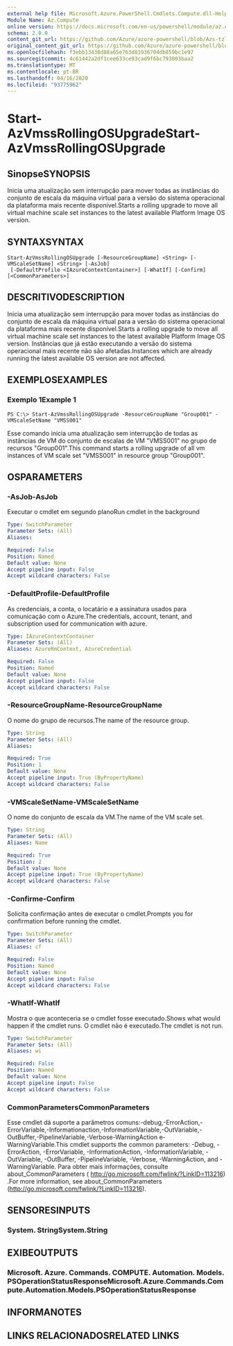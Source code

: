 ```yaml
---
external help file: Microsoft.Azure.PowerShell.Cmdlets.Compute.dll-Help-Help.xml
Module Name: Az.Compute
online version: https://docs.microsoft.com/en-us/powershell/module/az.compute/start-azvmssrollingosupgrade
schema: 2.0.0
content_git_url: https://github.com/Azure/azure-powershell/blob/Azs-tzl/src/Compute/Compute/help/Start-AzVmssRollingOSUpgrade.md
original_content_git_url: https://github.com/Azure/azure-powershell/blob/Azs-tzl/src/Compute/Compute/help/Start-AzVmssRollingOSUpgrade.md
ms.openlocfilehash: f3ebb13438d88a65e763d81936704db859bc1e97
ms.sourcegitcommit: 4c61442a2df1cee633ce93cad9f6bc793803baa2
ms.translationtype: MT
ms.contentlocale: pt-BR
ms.lasthandoff: 04/16/2020
ms.locfileid: "93775962"
---
```

# <span data-ttu-id="6d933-101">Start-AzVmssRollingOSUpgrade</span><span class="sxs-lookup"><span data-stu-id="6d933-101">Start-AzVmssRollingOSUpgrade</span></span>

## <span data-ttu-id="6d933-102">Sinopse</span><span class="sxs-lookup"><span data-stu-id="6d933-102">SYNOPSIS</span></span>
<span data-ttu-id="6d933-103">Inicia uma atualização sem interrupção para mover todas as instâncias do conjunto de escala da máquina virtual para a versão do sistema operacional da plataforma mais recente disponível.</span><span class="sxs-lookup"><span data-stu-id="6d933-103">Starts a rolling upgrade to move all virtual machine scale set instances to the latest available Platform Image OS version.</span></span>

## <span data-ttu-id="6d933-104">SYNTAX</span><span class="sxs-lookup"><span data-stu-id="6d933-104">SYNTAX</span></span>

```
Start-AzVmssRollingOSUpgrade [-ResourceGroupName] <String> [-VMScaleSetName] <String> [-AsJob]
 [-DefaultProfile <IAzureContextContainer>] [-WhatIf] [-Confirm] [<CommonParameters>]
```

## <span data-ttu-id="6d933-105">DESCRITIVO</span><span class="sxs-lookup"><span data-stu-id="6d933-105">DESCRIPTION</span></span>
<span data-ttu-id="6d933-106">Inicia uma atualização sem interrupção para mover todas as instâncias do conjunto de escala da máquina virtual para a versão do sistema operacional da plataforma mais recente disponível.</span><span class="sxs-lookup"><span data-stu-id="6d933-106">Starts a rolling upgrade to move all virtual machine scale set instances to the latest available Platform Image OS version.</span></span>
<span data-ttu-id="6d933-107">Instâncias que já estão executando a versão do sistema operacional mais recente não são afetadas.</span><span class="sxs-lookup"><span data-stu-id="6d933-107">Instances which are already running the latest available OS version are not affected.</span></span>

## <span data-ttu-id="6d933-108">EXEMPLOS</span><span class="sxs-lookup"><span data-stu-id="6d933-108">EXAMPLES</span></span>

### <span data-ttu-id="6d933-109">Exemplo 1</span><span class="sxs-lookup"><span data-stu-id="6d933-109">Example 1</span></span>
```
PS C:\> Start-AzVmssRollingOSUpgrade -ResourceGroupName "Group001" -VMScaleSetName "VMSS001"
```

<span data-ttu-id="6d933-110">Esse comando inicia uma atualização sem interrupção de todas as instâncias de VM do conjunto de escalas de VM "VMSS001" no grupo de recursos "Group001".</span><span class="sxs-lookup"><span data-stu-id="6d933-110">This command starts a rolling upgrade of all vm instances of VM scale set "VMSS001" in resource group "Group001".</span></span>

## <span data-ttu-id="6d933-111">OS</span><span class="sxs-lookup"><span data-stu-id="6d933-111">PARAMETERS</span></span>

### <span data-ttu-id="6d933-112">-AsJob</span><span class="sxs-lookup"><span data-stu-id="6d933-112">-AsJob</span></span>
<span data-ttu-id="6d933-113">Executar o cmdlet em segundo plano</span><span class="sxs-lookup"><span data-stu-id="6d933-113">Run cmdlet in the background</span></span>

```yaml
Type: SwitchParameter
Parameter Sets: (All)
Aliases: 

Required: False
Position: Named
Default value: None
Accept pipeline input: False
Accept wildcard characters: False
```

### <span data-ttu-id="6d933-114">-DefaultProfile</span><span class="sxs-lookup"><span data-stu-id="6d933-114">-DefaultProfile</span></span>
<span data-ttu-id="6d933-115">As credenciais, a conta, o locatário e a assinatura usados para comunicação com o Azure.</span><span class="sxs-lookup"><span data-stu-id="6d933-115">The credentials, account, tenant, and subscription used for communication with azure.</span></span>

```yaml
Type: IAzureContextContainer
Parameter Sets: (All)
Aliases: AzureRmContext, AzureCredential

Required: False
Position: Named
Default value: None
Accept pipeline input: False
Accept wildcard characters: False
```

### <span data-ttu-id="6d933-116">-ResourceGroupName</span><span class="sxs-lookup"><span data-stu-id="6d933-116">-ResourceGroupName</span></span>
<span data-ttu-id="6d933-117">O nome do grupo de recursos.</span><span class="sxs-lookup"><span data-stu-id="6d933-117">The name of the resource group.</span></span>

```yaml
Type: String
Parameter Sets: (All)
Aliases: 

Required: True
Position: 1
Default value: None
Accept pipeline input: True (ByPropertyName)
Accept wildcard characters: False
```

### <span data-ttu-id="6d933-118">-VMScaleSetName</span><span class="sxs-lookup"><span data-stu-id="6d933-118">-VMScaleSetName</span></span>
<span data-ttu-id="6d933-119">O nome do conjunto de escala da VM.</span><span class="sxs-lookup"><span data-stu-id="6d933-119">The name of the VM scale set.</span></span>

```yaml
Type: String
Parameter Sets: (All)
Aliases: Name

Required: True
Position: 2
Default value: None
Accept pipeline input: True (ByPropertyName)
Accept wildcard characters: False
```

### <span data-ttu-id="6d933-120">-Confirme</span><span class="sxs-lookup"><span data-stu-id="6d933-120">-Confirm</span></span>
<span data-ttu-id="6d933-121">Solicita confirmação antes de executar o cmdlet.</span><span class="sxs-lookup"><span data-stu-id="6d933-121">Prompts you for confirmation before running the cmdlet.</span></span>

```yaml
Type: SwitchParameter
Parameter Sets: (All)
Aliases: cf

Required: False
Position: Named
Default value: None
Accept pipeline input: False
Accept wildcard characters: False
```

### <span data-ttu-id="6d933-122">-WhatIf</span><span class="sxs-lookup"><span data-stu-id="6d933-122">-WhatIf</span></span>
<span data-ttu-id="6d933-123">Mostra o que aconteceria se o cmdlet fosse executado.</span><span class="sxs-lookup"><span data-stu-id="6d933-123">Shows what would happen if the cmdlet runs.</span></span>
<span data-ttu-id="6d933-124">O cmdlet não é executado.</span><span class="sxs-lookup"><span data-stu-id="6d933-124">The cmdlet is not run.</span></span>

```yaml
Type: SwitchParameter
Parameter Sets: (All)
Aliases: wi

Required: False
Position: Named
Default value: None
Accept pipeline input: False
Accept wildcard characters: False
```

### <span data-ttu-id="6d933-125">CommonParameters</span><span class="sxs-lookup"><span data-stu-id="6d933-125">CommonParameters</span></span>
<span data-ttu-id="6d933-126">Esse cmdlet dá suporte a parâmetros comuns:-debug,-ErrorAction,-ErrorVariable,-Informationaction,-InformationVariable,-OutVariable,-OutBuffer,-PipelineVariable,-Verbose-WarningAction e-WarningVariable.</span><span class="sxs-lookup"><span data-stu-id="6d933-126">This cmdlet supports the common parameters: -Debug, -ErrorAction, -ErrorVariable, -InformationAction, -InformationVariable, -OutVariable, -OutBuffer, -PipelineVariable, -Verbose, -WarningAction, and -WarningVariable.</span></span> <span data-ttu-id="6d933-127">Para obter mais informações, consulte about_CommonParameters ( http://go.microsoft.com/fwlink/?LinkID=113216) .</span><span class="sxs-lookup"><span data-stu-id="6d933-127">For more information, see about_CommonParameters (http://go.microsoft.com/fwlink/?LinkID=113216).</span></span>

## <span data-ttu-id="6d933-128">SENSORES</span><span class="sxs-lookup"><span data-stu-id="6d933-128">INPUTS</span></span>

### <span data-ttu-id="6d933-129">System. String</span><span class="sxs-lookup"><span data-stu-id="6d933-129">System.String</span></span>

## <span data-ttu-id="6d933-130">EXIBE</span><span class="sxs-lookup"><span data-stu-id="6d933-130">OUTPUTS</span></span>

### <span data-ttu-id="6d933-131">Microsoft. Azure. Commands. COMPUTE. Automation. Models. PSOperationStatusResponse</span><span class="sxs-lookup"><span data-stu-id="6d933-131">Microsoft.Azure.Commands.Compute.Automation.Models.PSOperationStatusResponse</span></span>

## <span data-ttu-id="6d933-132">INFORMA</span><span class="sxs-lookup"><span data-stu-id="6d933-132">NOTES</span></span>

## <span data-ttu-id="6d933-133">LINKS RELACIONADOS</span><span class="sxs-lookup"><span data-stu-id="6d933-133">RELATED LINKS</span></span>

